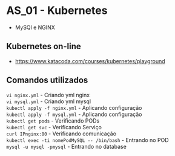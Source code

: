 # AS_01 - Kubernetes
- MySQl e NGINX

## Kubernetes on-line
- https://www.katacoda.com/courses/kubernetes/playground
  
## Comandos utilizados
```vi nginx.yml``` - Criando yml nginx </br>
```vi mysql.yml``` - Criando yml mysql </br>
```kubectl apply -f nginx.yml``` - Aplicando configuração </br>
```kubectl apply -f mysql.yml``` - Aplicando configuração </br>
```kubectl get pods``` - Verificando PODs </br>
```kubectl get svc``` - Verificando Serviço </br>
```curl IPnginx:80``` - Verificando comunicação </br>
```kubectl exec -ti nomePodMySQL -- /bin/bash``` - Entrando no POD </br>
```mysql -u mysql -pmysql``` - Entrando no database </br>
